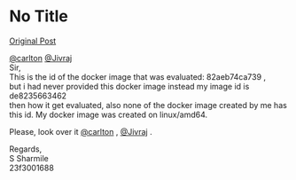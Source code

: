 # No Title

[Original Post](https://discourse.onlinedegree.iitm.ac.in/t/171141/112)

<p><a class="mention" href="/u/carlton">@carlton</a> <a class="mention" href="/u/jivraj">@Jivraj</a><br>
Sir,<br>
This is the id of the docker image that was evaluated: 82aeb74ca739  ,<br>
but i had never provided this docker image instead my image id is de8235663462<br>
then how it get evaluated, also none of the docker image created by me has this id. My docker image was created on linux/amd64.</p>
<p>Please, look over it <a class="mention" href="/u/carlton">@carlton</a> , <a class="mention" href="/u/jivraj">@Jivraj</a> .</p>
<p>Regards,<br>
S Sharmile<br>
23f3001688</p>